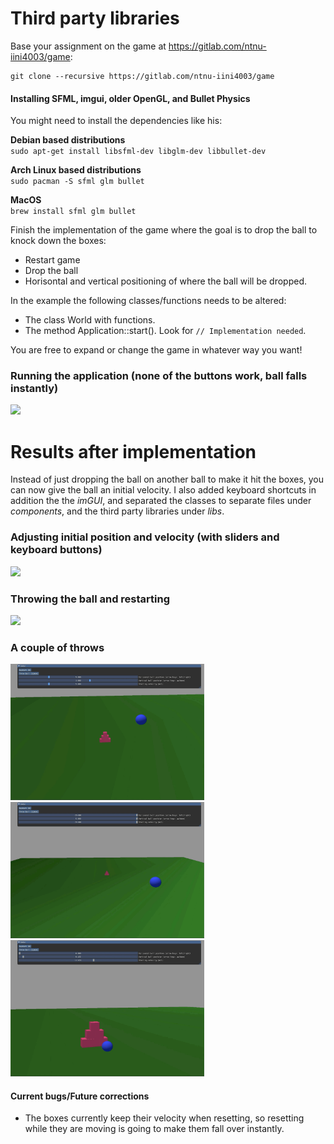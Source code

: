 # Third party libraries
Base your assignment on the game at https://gitlab.com/ntnu-iini4003/game:
```shell script
git clone --recursive https://gitlab.com/ntnu-iini4003/game
```
#### Installing SFML, imgui, older OpenGL, and Bullet Physics
You might need to install the dependencies like his:

**Debian based distributions**   
`sudo apt-get install libsfml-dev libglm-dev libbullet-dev`

**Arch Linux based distributions**   
`sudo pacman -S sfml glm bullet`

**MacOS**  
`brew install sfml glm bullet`


Finish the implementation of the game where the goal is to drop the ball to knock down the boxes:
- Restart game
- Drop the ball
- Horisontal and vertical positioning of where the ball will be dropped.

In the example the following classes/functions needs to be altered:
- The class World with functions.
- The method Application::start(). Look for `// Implementation needed`.

You are free to expand or change the game in whatever way you want!
### Running the application (none of the buttons work, ball falls instantly)
<img src="./media/example.gif" width=500/>

# Results after implementation
Instead of just dropping the ball on another ball to make it hit the boxes, you can now give the ball an initial velocity. I also added keyboard shortcuts in addition the the *imGUI*, and separated the classes to separate files under *components*, and the third party libraries under *libs*.


### Adjusting initial position and velocity (with sliders and keyboard buttons)
<img src="./media/demo_adjustments.gif" width=500/>

### Throwing the ball and restarting
<img src="./media/demo_restarting.gif" width=500/>

### A couple of throws
<img src="./media/throw1.gif" width=310/><img src="./media/throw2.gif" width=310/><img src="./media/throw3.gif" width=310/>

#### Current bugs/Future corrections
- The boxes currently keep their velocity when resetting, so resetting while they are moving is going to make them fall over instantly.
